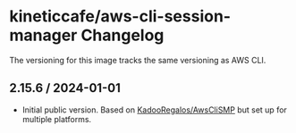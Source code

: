 # kineticcafe/aws-cli-session-manager Changelog

The versioning for this image tracks the same versioning as AWS CLI.

<!-- automatic-release -->

## 2.15.6 / 2024-01-01

- Initial public version. Based on [KadooRegalos/AwsCliSMP][] but set up for multiple
  platforms.

[KadooRegalos/AwsCliSMP]: https://github.com/KadooRegalos/AwsCliSMP
